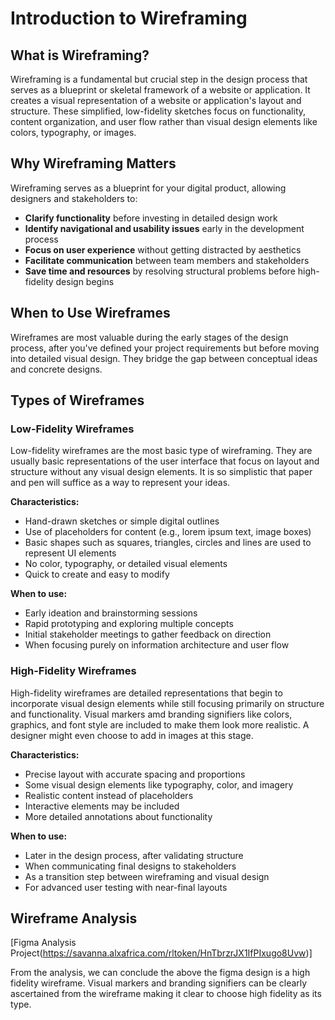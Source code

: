 # Introduction to Wireframing

## What is Wireframing?

Wireframing is a fundamental but crucial step in the design process that serves as a blueprint or skeletal framework of a website or application. It creates a visual representation of a website or application's layout and structure. These simplified, low-fidelity sketches focus on functionality, content organization, and user flow rather than visual design elements like colors, typography, or images.

## Why Wireframing Matters

Wireframing serves as a blueprint for your digital product, allowing designers and stakeholders to:

- **Clarify functionality** before investing in detailed design work
- **Identify navigational and usability issues** early in the development process
- **Focus on user experience** without getting distracted by aesthetics
- **Facilitate communication** between team members and stakeholders
- **Save time and resources** by resolving structural problems before high-fidelity design begins

## When to Use Wireframes

Wireframes are most valuable during the early stages of the design process, after you've defined your project requirements but before moving into detailed visual design. They bridge the gap between conceptual ideas and concrete designs.

## Types of Wireframes

### Low-Fidelity Wireframes
Low-fidelity wireframes are the most basic type of wireframing. They are usually basic representations of the user interface that focus on layout and structure without any visual design elements. It is so simplistic that paper and pen will suffice as a way to represent your ideas. 

**Characteristics:**
- Hand-drawn sketches or simple digital outlines
- Use of placeholders for content (e.g., lorem ipsum text, image boxes)
- Basic shapes such as squares, triangles, circles and lines are used to represent UI elements
- No color, typography, or detailed visual elements
- Quick to create and easy to modify

**When to use:**
- Early ideation and brainstorming sessions
- Rapid prototyping and exploring multiple concepts
- Initial stakeholder meetings to gather feedback on direction
- When focusing purely on information architecture and user flow

### High-Fidelity Wireframes
High-fidelity wireframes are detailed representations that begin to incorporate visual design elements while still focusing primarily on structure and functionality. Visual markers amd branding signifiers like colors, graphics, and font style are included to make them look more realistic. A designer might even choose to add in images at this stage. 

**Characteristics:**
- Precise layout with accurate spacing and proportions
- Some visual design elements like typography, color, and imagery
- Realistic content instead of placeholders
- Interactive elements may be included
- More detailed annotations about functionality

**When to use:**
- Later in the design process, after validating structure
- When communicating final designs to stakeholders
- As a transition step between wireframing and visual design
- For advanced user testing with near-final layouts

## Wireframe Analysis

[Figma Analysis Project(https://savanna.alxafrica.com/rltoken/HnTbrzrJX1IfPIxugo8Uvw)]

From the analysis, we can conclude the above the figma design is a high fidelity wireframe.
Visual markers and branding signifiers can be clearly ascertained from the wireframe making it clear to choose high fidelity as its type.
